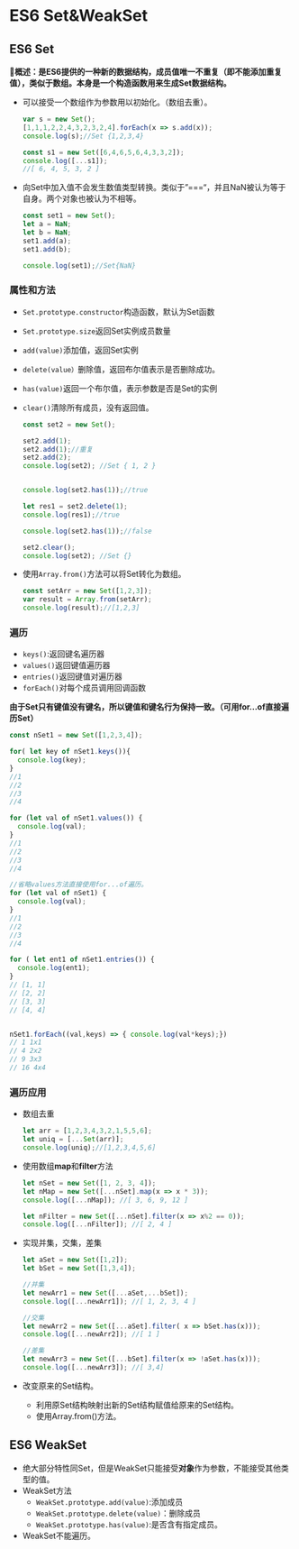 # ES6 Set&WeakSet

## ES6 Set

**:book:概述：是ES6提供的一种新的数据结构，成员值唯一不重复（即不能添加重复值），类似于数组。本身是一个构造函数用来生成Set数据结构。**

+ 可以接受一个数组作为参数用以初始化。（数组去重）。

  ~~~javascript
  var s = new Set();
  [1,1,1,2,2,4,3,2,3,2,4].forEach(x => s.add(x));
  console.log(s);//Set {1,2,3,4}
  
  const s1 = new Set([6,4,6,5,6,4,3,3,2]);
  console.log([...s1]);
  //[ 6, 4, 5, 3, 2 ]
  ~~~

+ 向Set中加入值不会发生数值类型转换。类似于”===“，并且NaN被认为等于自身。两个对象也被认为不相等。

  ```javascript
  const set1 = new Set();
  let a = NaN;
  let b = NaN;
  set1.add(a);
  set1.add(b);
  
  console.log(set1);//Set{NaN}
  ```





### 属性和方法

+ <code>Set.prototype.constructor</code>构造函数，默认为Set函数

+ <code>Set.prototype.size</code>返回Set实例成员数量

+ <code>add(value)</code>添加值，返回Set实例

+ <code>delete(value）</code>删除值，返回布尔值表示是否删除成功。

+ <code>has(value)</code>返回一个布尔值，表示参数是否是Set的实例

+ <code>clear()</code>清除所有成员，没有返回值。

  ~~~javascript
  const set2 = new Set();
  
  set2.add(1);
  set2.add(1);//重复
  set2.add(2);
  console.log(set2); //Set { 1, 2 }
  
  
  console.log(set2.has(1));//true
  
  let res1 = set2.delete(1);
  console.log(res1);//true
  
  console.log(set2.has(1));//false
  
  set2.clear();
  console.log(set2); //Set {}
  ~~~

+ 使用<code>Array.from()</code>方法可以将Set转化为数组。

  ~~~javascript
  const setArr = new Set([1,2,3]);
  var result = Array.from(setArr);
  console.log(result);//[1,2,3]
  ~~~

### 遍历

+ <code>keys()</code>:返回键名遍历器
+ <code>values()</code>返回键值遍历器
+ <code>entries()</code>返回键值对遍历器
+ <code>forEach()</code>对每个成员调用回调函数

**由于Set只有键值没有键名，所以键值和键名行为保持一致。（可用for...of直接遍历Set）**

~~~javascript
const nSet1 = new Set([1,2,3,4]);

for( let key of nSet1.keys()){
  console.log(key);
}
//1
//2
//3
//4

for (let val of nSet1.values()) {
  console.log(val);
}
//1
//2
//3
//4

//省略values方法直接使用for...of遍历。
for (let val of nSet1) {
  console.log(val);
}
//1
//2
//3
//4

for ( let ent1 of nSet1.entries()) {
  console.log(ent1);
}
// [1, 1]
// [2, 2]
// [3, 3]
// [4, 4]


nSet1.forEach((val,keys) => { console.log(val*keys);})
// 1 1x1
// 4 2x2
// 9 3x3
// 16 4x4
~~~

### 遍历应用

+ 数组去重

  ```javascript
  let arr = [1,2,3,4,3,2,1,5,5,6];
  let uniq = [...Set(arr)];
  console.log(uniq);//[1,2,3,4,5,6]
  ```

+ 使用数组**map**和**filter**方法

  ~~~javascript
  let nSet = new Set([1, 2, 3, 4]);
  let nMap = new Set([...nSet].map(x => x * 3));
  console.log([...nMap]); //[ 3, 6, 9, 12 ]
  
  let nFilter = new Set([...nSet].filter(x => x%2 == 0));
  console.log([...nFilter]); //[ 2, 4 ]
  
  ~~~

+ 实现并集，交集，差集

  ~~~javascript
  let aSet = new Set([1,2]);
  let bSet = new Set([1,3,4]);
  
  //并集
  let newArr1 = new Set([...aSet,...bSet]);
  console.log([...newArr1]); //[ 1, 2, 3, 4 ]
  
  //交集
  let newArr2 = new Set([...aSet].filter( x => bSet.has(x)));
  console.log([...newArr2]); //[ 1 ]
  
  //差集
  let newArr3 = new Set([...bSet].filter(x => !aSet.has(x)));
  console.log([...newArr3]); //[ 3,4]
  ~~~

+ 改变原来的Set结构。

  + 利用原Set结构映射出新的Set结构赋值给原来的Set结构。
  + 使用Array.from()方法。





## ES6 WeakSet

+ 绝大部分特性同Set，但是WeakSet只能接受**对象**作为参数，不能接受其他类型的值。
+ WeakSet方法
  + <code>WeakSet.prototype.add(value)</code>:添加成员
  + <code>WeakSet.prototype.delete(value)</code>：删除成员
  + <code>WeakSet.prototype.has(value)</code>:是否含有指定成员。
+ WeakSet不能遍历。